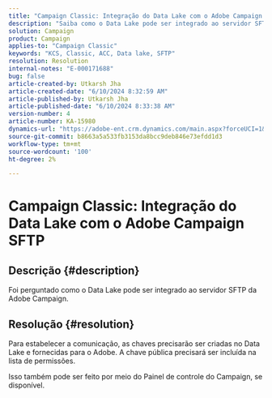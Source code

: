 ```yaml
---
title: "Campaign Classic: Integração do Data Lake com o Adobe Campaign SFTP"
description: "Saiba como o Data Lake pode ser integrado ao servidor SFTP da Adobe Campaign."
solution: Campaign
product: Campaign
applies-to: "Campaign Classic"
keywords: "KCS, Classic, ACC, Data lake, SFTP"
resolution: Resolution
internal-notes: "E-000171688"
bug: false
article-created-by: Utkarsh Jha
article-created-date: "6/10/2024 8:32:59 AM"
article-published-by: Utkarsh Jha
article-published-date: "6/10/2024 8:33:38 AM"
version-number: 4
article-number: KA-15980
dynamics-url: "https://adobe-ent.crm.dynamics.com/main.aspx?forceUCI=1&pagetype=entityrecord&etn=knowledgearticle&id=0e03f108-0427-ef11-840a-6045bd026b83"
source-git-commit: b8663a5a533fb3153da8bcc9deb846e73efdd1d3
workflow-type: tm+mt
source-wordcount: '100'
ht-degree: 2%

---
```


# Campaign Classic: Integração do Data Lake com o Adobe Campaign SFTP

## Descrição {#description}


Foi perguntado como o Data Lake pode ser integrado ao servidor SFTP da Adobe Campaign.


## Resolução {#resolution}


Para estabelecer a comunicação, as chaves precisarão ser criadas no Data Lake e fornecidas para o Adobe. A chave pública precisará ser incluída na lista de permissões.



Isso também pode ser feito por meio do Painel de controle do Campaign, se disponível.


